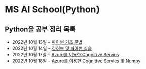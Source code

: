 # MS AI School(Python)

## Python을 공부 정리 목록
- 2022년 10월 13일 - [파이썬 기초 문법](https://github.com/kcw0331/Python/tree/main/Samples_20221013) 
- 2022년 10월 14일 - [깃허브 및 파이썬 실습](https://github.com/kcw0331/Python/tree/main/Samples)
- 2022년 10월 17일 - [Azure를 이용한 Cognitive Servies](https://github.com/kcw0331/Python/tree/main/Cognitive_Servies(Azure))
- 2022년 10월 18일 - [Azure를 이용한 Cognitive Servies 및 Numpy](https://github.com/kcw0331/Python/tree/main/Cognitive_Servies(Azure))